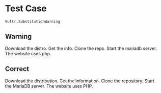 # Test Case

    Vultr.SubstitutionWarning

## Warning

Download the distro.
Get the info.
Clone the repo.
Start the mariadb server.
The website uses php.

## Correct

Download the distribution.
Get the information.
Clone the repository.
Start the MariaDB server.
The website uses PHP.
